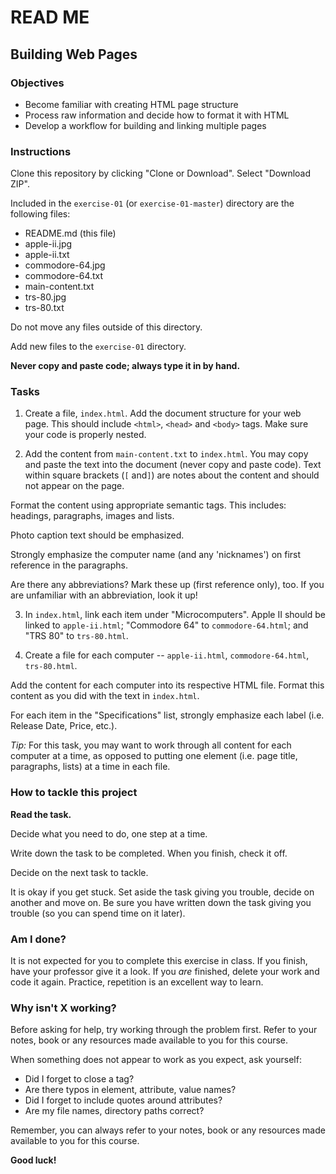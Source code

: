 # READ ME

## Building Web Pages


### Objectives

- Become familiar with creating HTML page structure
- Process raw information and decide how to format it with HTML
- Develop a workflow for building and linking multiple pages


### Instructions

Clone this repository by clicking "Clone or Download". Select "Download ZIP".

Included in the `exercise-01` (or `exercise-01-master`) directory are the following files:

- README.md (this file)
- apple-ii.jpg
- apple-ii.txt
- commodore-64.jpg
- commodore-64.txt
- main-content.txt
- trs-80.jpg
- trs-80.txt

Do not move any files outside of this directory.

Add new files to the `exercise-01` directory.

**Never copy and paste code; always type it in by hand.**


### Tasks

1. Create a file, `index.html`. Add the document structure for your web page. This should include `<html>`, `<head>` and `<body>` tags. Make sure your code is properly nested.

2. Add the content from `main-content.txt` to `index.html`. You may copy and paste the text into the document (never copy and paste code). Text within square brackets (`[` and`]`) are notes about the content and should not appear on the page.

  Format the content using appropriate semantic tags. This includes: headings, paragraphs, images and lists.

  Photo caption text should be emphasized.

  Strongly emphasize the computer name (and any 'nicknames') on first reference in the paragraphs.

  Are there any abbreviations? Mark these up (first reference only), too. If you are unfamiliar with an abbreviation, look it up!

3. In `index.html`, link each item under "Microcomputers". Apple II should be linked to `apple-ii.html`; "Commodore 64" to `commodore-64.html`; and "TRS 80" to `trs-80.html`.

4. Create a file for each computer -- `apple-ii.html`, `commodore-64.html`, `trs-80.html`.

  Add the content for each computer into its respective HTML file. Format this content as you did with the text in `index.html`.

  For each item in the "Specifications" list, strongly emphasize each label (i.e. Release Date, Price, etc.).

  *Tip:* For this task, you may want to work through all content for each computer at a time, as opposed to putting one element (i.e. page title, paragraphs, lists) at a time in each file.


### How to tackle this project

**Read the task.**

Decide what you need to do, one step at a time.

Write down the task to be completed. When you finish, check it off.

Decide on the next task to tackle.

It is okay if you get stuck. Set aside the task giving you trouble, decide on another and move on. Be sure you have written down the task giving you trouble (so you can spend time on it later).


### Am I done?

It is not expected for you to complete this exercise in class. If you finish, have your professor give it a look. If you *are* finished, delete your work and code it again. Practice, repetition is an excellent way to learn.


### Why isn't X working?

Before asking for help, try working through the problem first. Refer to your notes, book or any resources made available to you for this course.

When something does not appear to work as you expect, ask yourself:

  - Did I forget to close a tag?
  - Are there typos in element, attribute, value names?
  - Did I forget to include quotes around attributes?
  - Are my file names, directory paths correct?

Remember, you can always refer to your notes, book or any resources made available to you for this course.

**Good luck!**
